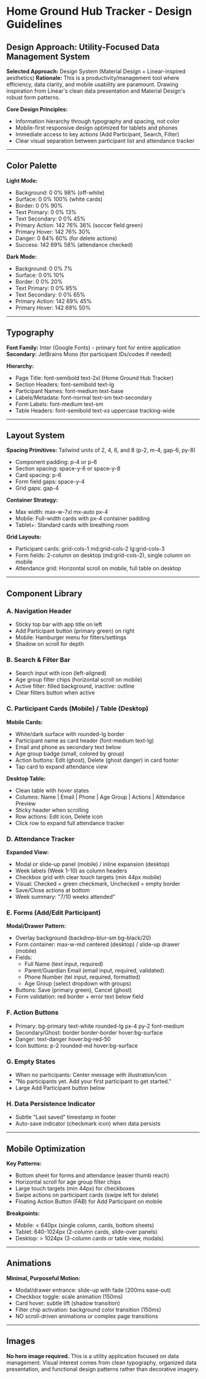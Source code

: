# Home Ground Hub Tracker - Design Guidelines

## Design Approach: Utility-Focused Data Management System

**Selected Approach:** Design System (Material Design + Linear-inspired aesthetics)
**Rationale:** This is a productivity/management tool where efficiency, data clarity, and mobile usability are paramount. Drawing inspiration from Linear's clean data presentation and Material Design's robust form patterns.

**Core Design Principles:**
- Information hierarchy through typography and spacing, not color
- Mobile-first responsive design optimized for tablets and phones
- Immediate access to key actions (Add Participant, Search, Filter)
- Clear visual separation between participant list and attendance tracker

---

## Color Palette

**Light Mode:**
- Background: 0 0% 98% (off-white)
- Surface: 0 0% 100% (white cards)
- Border: 0 0% 90%
- Text Primary: 0 0% 13%
- Text Secondary: 0 0% 45%
- Primary Action: 142 76% 36% (soccer field green)
- Primary Hover: 142 76% 30%
- Danger: 0 84% 60% (for delete actions)
- Success: 142 69% 58% (attendance checked)

**Dark Mode:**
- Background: 0 0% 7%
- Surface: 0 0% 10%
- Border: 0 0% 20%
- Text Primary: 0 0% 95%
- Text Secondary: 0 0% 65%
- Primary Action: 142 69% 45%
- Primary Hover: 142 69% 50%

---

## Typography

**Font Family:** Inter (Google Fonts) - primary font for entire application
**Secondary:** JetBrains Mono (for participant IDs/codes if needed)

**Hierarchy:**
- Page Title: font-semibold text-2xl (Home Ground Hub Tracker)
- Section Headers: font-semibold text-lg 
- Participant Names: font-medium text-base
- Labels/Metadata: font-normal text-sm text-secondary
- Form Labels: font-medium text-sm
- Table Headers: font-semibold text-xs uppercase tracking-wide

---

## Layout System

**Spacing Primitives:** Tailwind units of 2, 4, 6, and 8 (p-2, m-4, gap-6, py-8)
- Component padding: p-4 or p-6
- Section spacing: space-y-6 or space-y-8
- Card spacing: p-6
- Form field gaps: space-y-4
- Grid gaps: gap-4

**Container Strategy:**
- Max width: max-w-7xl mx-auto px-4
- Mobile: Full-width cards with px-4 container padding
- Tablet+: Standard cards with breathing room

**Grid Layouts:**
- Participant cards: grid-cols-1 md:grid-cols-2 lg:grid-cols-3
- Form fields: 2-column on desktop (md:grid-cols-2), single column on mobile
- Attendance grid: Horizontal scroll on mobile, full table on desktop

---

## Component Library

### A. Navigation Header
- Sticky top bar with app title on left
- Add Participant button (primary green) on right
- Mobile: Hamburger menu for filters/settings
- Shadow on scroll for depth

### B. Search & Filter Bar
- Search input with icon (left-aligned)
- Age group filter chips (horizontal scroll on mobile)
- Active filter: filled background, inactive: outline
- Clear filters button when active

### C. Participant Cards (Mobile) / Table (Desktop)
**Mobile Cards:**
- White/dark surface with rounded-lg border
- Participant name as card header (font-medium text-lg)
- Email and phone as secondary text below
- Age group badge (small, colored by group)
- Action buttons: Edit (ghost), Delete (ghost danger) in card footer
- Tap card to expand attendance view

**Desktop Table:**
- Clean table with hover states
- Columns: Name | Email | Phone | Age Group | Actions | Attendance Preview
- Sticky header when scrolling
- Row actions: Edit icon, Delete icon
- Click row to expand full attendance tracker

### D. Attendance Tracker
**Expanded View:**
- Modal or slide-up panel (mobile) / inline expansion (desktop)
- Week labels (Week 1-10) as column headers
- Checkbox grid with clear touch targets (min 44px mobile)
- Visual: Checked = green checkmark, Unchecked = empty border
- Save/Close actions at bottom
- Week summary: "7/10 weeks attended"

### E. Forms (Add/Edit Participant)
**Modal/Drawer Pattern:**
- Overlay background (backdrop-blur-sm bg-black/20)
- Form container: max-w-md centered (desktop) / slide-up drawer (mobile)
- Fields:
  - Full Name (text input, required)
  - Parent/Guardian Email (email input, required, validated)
  - Phone Number (tel input, required, formatted)
  - Age Group (select dropdown with groups)
- Buttons: Save (primary green), Cancel (ghost)
- Form validation: red border + error text below field

### F. Action Buttons
- Primary: bg-primary text-white rounded-lg px-4 py-2 font-medium
- Secondary/Ghost: border border-border hover:bg-surface
- Danger: text-danger hover:bg-red-50
- Icon buttons: p-2 rounded-md hover:bg-surface

### G. Empty States
- When no participants: Center message with illustration/icon
- "No participants yet. Add your first participant to get started."
- Large Add Participant button below

### H. Data Persistence Indicator
- Subtle "Last saved" timestamp in footer
- Auto-save indicator (checkmark icon) when data persists

---

## Mobile Optimization

**Key Patterns:**
- Bottom sheet for forms and attendance (easier thumb reach)
- Horizontal scroll for age group filter chips
- Large touch targets (min 44px) for checkboxes
- Swipe actions on participant cards (swipe left for delete)
- Floating Action Button (FAB) for Add Participant on mobile

**Breakpoints:**
- Mobile: < 640px (single column, cards, bottom sheets)
- Tablet: 640-1024px (2-column cards, slide-over panels)
- Desktop: > 1024px (3-column cards or table view, modals)

---

## Animations

**Minimal, Purposeful Motion:**
- Modal/drawer entrance: slide-up with fade (200ms ease-out)
- Checkbox toggle: scale animation (150ms)
- Card hover: subtle lift (shadow transition)
- Filter chip activation: background color transition (150ms)
- NO scroll-driven animations or complex page transitions

---

## Images

**No hero image required.** This is a utility application focused on data management. Visual interest comes from clean typography, organized data presentation, and functional design patterns rather than decorative imagery.
